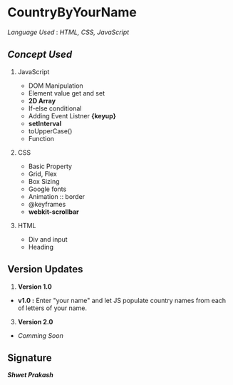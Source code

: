 # CountryByYourName 

*Language Used* : *HTML, CSS, JavaScript*  

## *Concept Used* 
1. JavaScript
    - DOM Manipulation
    - Element value get and set
    - **2D Array**
    - If-else conditional
    - Adding Event Listner **{keyup}**
    - **setInterval**
    - toUpperCase()
    - Function
   
2. CSS
    - Basic Property
    - Grid, Flex
    - Box Sizing
    - Google fonts
    - Animation :: border
    - @keyframes
    - **webkit-scrollbar**
    
3. HTML
    - Div and input
    - Heading
    
    
 
 ## Version Updates
 
 1. **Version 1.0** 
  - **v1.0 :** Enter "your name" and let JS populate country names from each of letters of your name.
 3. **Version 2.0**
  - *Comming Soon*


## Signature

***Shwet Prakash***
